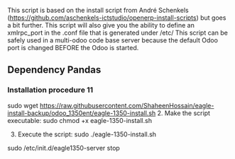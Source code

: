 This script is based on the install script from André Schenkels (https://github.com/aschenkels-ictstudio/openerp-install-scripts)
but goes a bit further. This script will also give you the ability to define an xmlrpc_port in the .conf file that is generated under /etc/
This script can be safely used in a multi-odoo code base server because the default Odoo port is changed BEFORE the Odoo is started.


<h2>Dependency Pandas </h2>

<h3>Installation procedure 11</h3>


sudo wget https://raw.githubusercontent.com/ShaheenHossain/eagle-install-backup/odoo_1350ent/eagle-1350-install.sh
2. Make the script executable:
sudo chmod +x eagle-1350-install.sh

3. Execute the script:
sudo ./eagle-1350-install.sh



sudo /etc/init.d/eagle1350-server stop


```
